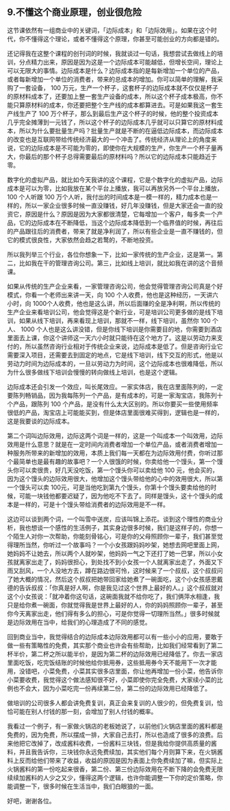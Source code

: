 ## 9.不懂这个商业原理，创业很危险
这节课依然有一组商业中的关键词，「边际成本」和「边际效用」。如果在这个时代，你不懂得这个理论，或者不懂得这个原理，你甚至可能创业的方向都是错的。


还记得我在这整个课程的创刊词的时候，我就谈过一句话，我想尝试去做线上的培训，分点精力出来，原因是因为这是一个边际成本可能越低，但增长空间，理论上可以无限大的事情。边际成本是什么？边际成本指的是每新增加一个单位的产品，或者每新增加一个单位的消费者，带来的总成本的增加。你可以简单的理解，我采购了一套设备， 100 万元，生产一个杯子，这套杯子的边际成本就不仅仅是杯子的原材料成本了，还要加上整一套生产设备的成本，所以这个杯子成本极高，你不能只算原材料的成本，你还要把整个生产线的成本都算进去。可是如果我这一套生产线生产了 100 万个杯子，那么到最后生产这个杯子的时候，他的整个投资成本几乎完全摊薄到一元钱了，所以这个杯子的边际成本几乎就可以只算它的原材料成本，所以为什么要批量生产吗？批量生产就是不断的在逼低边际成本，而边际成本的改变也是互联网带给传统经济最大的一个冲击了。传统经济从理论上的角度来说，它的边际成本是不可能为零的，即使你在大规模的生产，你生产一个杯子量再大，你最后的那个杯子总得需要最后的原材料吗？所以它的边际成本只能趋近于零。


数字化的虚拟产品，就比如今天我讲的这个课程，它是个数字化的虚拟产品，边际成本是可以为零，比如我放在某个平台上播放，我可以再放另外一个平台上播放， 100 个人听跟 100 万个人听，我付出的时间成本是一模一样的，精力成本也是一样的，所以一家企业很多时候一直没赚钱，好几年没赚钱，但是大家还会一直的投资它，原因是什么？原因是因为大家都很清楚，它每增加一个客户，每多卖一个产品，它的边际成本在不断降低，当这个边际成本降低到一个临界值的时候，再往后的产品跟往后的消费者，带来了就是净利润了，所以有些企业是一直不赚钱的，但它的模式很良性，大家依然会趋之若鹜的，不断地投资。


所以我列举三个行业，各位你想象一下，比如一家传统的生产企业，这是第一。第二，比如我在干的管理咨询公司。第三，比如线上培训，就比如我在讲的这个音频课。


如果从传统的生产企业来看，一家管理咨询公司，他会觉得管理咨询公司真是个好模式，你看一个老师出来讲一天，向 100 个人收费，他也是这种经历，一天讲六小时，向 1000个人收费，他也是这么讲，所以后面赚的全是净利啊，所以传统的生产企业来看培训公司，他会觉得这是个新行业，可是培训公司更多做的是线下培训，如果从线下培训，再来看现上培训，那就不一样，线下培训，虽然你 100 个人、 1000 个人也是这么讲没错，但是你线下培训是你需要目的地，你需要到酒店里面去上课，你这个讲师这一天六小时就只能待在这个地方了。这是以劳动力来支付的，所以虽然咨询行业相对于传统企业来说，边际成本是低了。但是咨询行业它需要深入项目，还需要去到固定的地点，它是线下培训，线下交互的形式，他是以劳动力时间为边际成本的，一旦以劳动力为时间，这个边际成本也很难降低，所以为什么很多做线下培训会慢慢的转向做线上培训，也是这个逻辑。


边际成本还会引发一个效应，叫长尾效应。一家实体店，我在店里面陈列的，一定要陈列畅销品，因为我每陈列一个产品，是有成本的，可是一家淘宝店，我陈列十个产品，跟陈列 100 个产品，是没有什么太大区别的。所以你要买一些使用频率很低的产品，淘宝店上可能能买到，但是体店里面很难买得到，逻辑也是一样的，这是我要谈的边际成本。


第二个词叫边际效用，边际这两个词是一样的，这是一个叫成本一个叫效用，边际效用是什么意思？就是在一定时间内消费者增加一个单位产品，或者消费者增加一种服务所带来的新增加的效用，本质上我们每一天都在为边际效用付费，你听过那个最简单也是最有趣的故事吧？一个人很饿的时候，你卖给他一个馒头，第一个馒头你可以卖很贵，好几天没吃饭，第一个馒头你可以卖给他 100 元，他会买的，因为这个馒头的边际效用很大，他增加这个馒头带给他的心中的效用很大，所以第一个馒头可以卖 100元，可是当他吃到第九个馒头，你第十个馒头要卖给他的时候，可能一块钱他都要迟疑了，因为他吃不下去了。同样是馒头，这十个馒头的成本是一样的，可是十个馒头带给消费者的边际效用是不一样。


这边可以谈到两个词，一个叫雪中送炭，应该叫锦上添花。谈到这个理性的商业分析，我也想谈一个感性的生活例子，其实身边很多时候，我们是这样子的，你想一个陌生人对你一次帮助，你能刻骨铭心，可是你的父母照顾你一辈子，我们甚至觉得理所当然，你听过一个故事吗？一个小女孩跟妈妈吵架，她想去网吧里面上网，她妈妈不让她去，所以两个人就吵架，他妈妈一气之下还打了她一巴掌，所以小女孩就离家出走了，妈妈很担心，到处找不到小女孩一个人就离家出走了，外面又下雨又刮风，一个人没地方去，蹲在路边很可怜，这时候来了一个叔叔，这个叔叔问了她大概的情况，然后这个叔叔把她带回家给她煮了一碗面吃，这个小女孩感恩戴德的告诉叔叔：「你真是好人啊，你是我见过这个世界上最好的人。」这个叔叔就对这个小女孩说：「就冲着你这句话，这碗面我就不给你吃了，我们俩萍水相逢，我只是给你煮一碗面，你就觉得我是世界上最好的人，你的妈妈照顾你一辈子，甚至你今天离家出走，他们得有多么的担心，可是你觉得一切理所当然。」很多时候就是边际效用在当中，给我们的心理造成了不同的感觉。


回到商业当中，我觉得结合的边际成本边际效用都可以有一些小小的应用，要敢于做一些有策略性的免费，其实那个商业也许会有些帮助，比如我们经常看到了第二杯半价，第二杯之所以能半价，是因为第二杯的边际效用已经降低了。你去一家店里面吃饭，吃完饭结账的时候他给你抵用券，这些抵用券今天不能用下一次才能用，没错吧，小菜免费，小菜其实很多店里面，你让他再增加一份小菜，他告诉你小菜要收费，我觉得这个做法感知很不好，小菜即使你完全免费，大家续小菜的比例也不会大，因为小菜吃完一份再续第二份，第二份的边际效用已经降低了。


做培训的公司很多人都会讲免费复训，真正会来复训的人很少的，但免费复训，恰恰可能在别人付钱的那一刻，会增加了别人付钱的概率。


我看过一个例子，有一家做火锅店的老板她说了，以前他们火锅店里面的酱料都是免费的，因为免费，所以摆成一排，大家自己去打，所以也造成了很多的浪费。后来他把它改掉了，改成酱料收费，一份酱料三块钱，但是我给你提供高质量的酱料，并且我告诉你，三块钱你永远免费续加，其实他们每个月则算下来，在火锅酱料上反而给他们带来了收益，收益的原因是因为表面上你免费续加了嘛，但实际上火锅酱料的第一份吃起来很香，第二份、第三份边际效用在不断下降的会免费无限续续加酱料的人少之又少，懂得这两个逻辑，也许你能调整一下你的定价策略，你能调整一下，很多时候在生活当中，我们白眼狼的一面。


好吧，谢谢各位。

